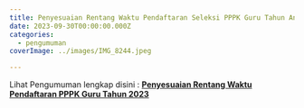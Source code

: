 ```yaml
---
title: Penyesuaian Rentang Waktu Pendaftaran Seleksi PPPK Guru Tahun Anggaran 2023
date: 2023-09-30T00:00:00.000Z
categories:
  - pengumuman
coverImage: ../images/IMG_8244.jpeg

---
```


Lihat Pengumuman lengkap disini : **[Penyesuaian Rentang Waktu Pendaftaran PPPK Guru Tahun 2023](https://bkd.nttprov.go.id/web/wp-content/uploads/2023/09/Penyesuaian-Rentang-Waktu-Pendaftaran-PPPK-Guru-Tahun-2023.pdf)**
